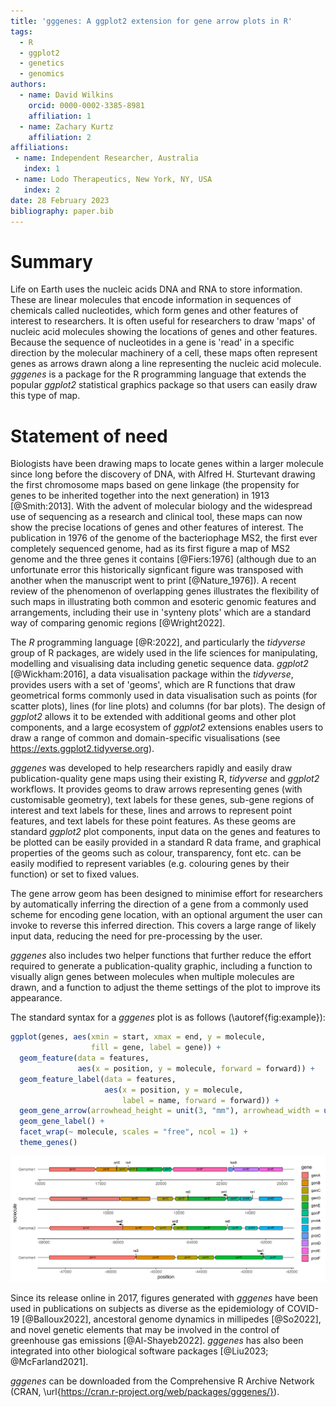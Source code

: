 ```yaml
---
title: 'gggenes: A ggplot2 extension for gene arrow plots in R'
tags:
  - R
  - ggplot2
  - genetics
  - genomics
authors:
  - name: David Wilkins
    orcid: 0000-0002-3385-8981    
    affiliation: 1
  - name: Zachary Kurtz
    affiliation: 2
affiliations:
 - name: Independent Researcher, Australia
   index: 1
 - name: Lodo Therapeutics, New York, NY, USA   
   index: 2
date: 28 February 2023
bibliography: paper.bib
---
```


# Summary

Life on Earth uses the nucleic acids DNA and RNA to store information. These are linear molecules that encode information in sequences of chemicals called nucleotides, which form genes and other features of interest to researchers. It is often useful for researchers to draw 'maps' of nucleic acid molecules showing the locations of genes and other features. Because the sequence of nucleotides in a gene is 'read' in a specific direction by the molecular machinery of a cell, these maps often represent genes as arrows drawn along a line representing the nucleic acid molecule. *gggenes* is a package for the R programming language that extends the popular *ggplot2* statistical graphics package so that users can easily draw this type of map.

# Statement of need

Biologists have been drawing maps to locate genes within a larger molecule since long before the discovery of DNA, with Alfred H. Sturtevant drawing the first chromosome maps based on gene linkage (the propensity for genes to be inherited together into the next generation) in 1913 [@Smith:2013]. With the advent of molecular biology and the widespread use of sequencing as a research and clinical tool, these maps can now show the precise locations of genes and other features of interest. The publication in 1976 of the genome of the bacteriophage MS2, the first ever completely sequenced genome, had as its first figure a map of MS2 genome and the three genes it contains [@Fiers:1976] (although due to an unfortunate error this historically signficant figure was transposed with another when the manuscript went to print [@Nature_1976]). A recent review of the phenomenon of overlapping genes illustrates the flexibility of such maps in illustrating both common and esoteric genomic features and arrangements, including their use in 'synteny plots' which are a standard way of comparing genomic regions [@Wright2022].

The *R* programming language [@R:2022], and particularly the *tidyverse* group of R packages, are widely used in the life sciences for manipulating, modelling and visualising data including genetic sequence data. *ggplot2* [@Wickham:2016], a data visualisation package within the *tidyverse*, provides users with a set of 'geoms', which are R functions that draw geometrical forms commonly used in data visualisation such as points (for scatter plots), lines (for line plots) and columns (for bar plots). The design of *ggplot2* allows it to be extended with additional geoms and other plot components, and a large ecosystem of *ggplot2* extensions enables users to draw a range of common and domain-specific visualisations (see https://exts.ggplot2.tidyverse.org).

*gggenes* was developed to help researchers rapidly and easily draw publication-quality gene maps using their existing R, *tidyverse* and *ggplot2* workflows. It provides geoms to draw arrows representing genes (with customisable geometry), text labels for these genes, sub-gene regions of interest and text labels for these, lines and arrows to represent point features, and text labels for these point features. As these geoms are standard *ggplot2* plot components, input data on the genes and features to be plotted can be easily provided in a standard R data frame, and graphical properties of the geoms such as colour, transparency, font etc. can be easily modified to represent variables (e.g. colouring genes by their function) or set to fixed values. 

The gene arrow geom has been designed to minimise effort for researchers by automatically inferring the direction of a gene from a commonly used scheme for encoding gene location, with an optional argument the user can invoke to reverse this inferred direction. This covers a large range of likely input data, reducing the need for pre-processing by the user.

*gggenes* also includes two helper functions that further reduce the effort required to generate a publication-quality graphic, including a function to visually align genes between molecules when multiple molecules are drawn, and a function to adjust the theme settings of the plot to improve its appearance.

The standard syntax for a *gggenes* plot is as follows (\autoref{fig:example}):

```r
ggplot(genes, aes(xmin = start, xmax = end, y = molecule, 
                  fill = gene, label = gene)) +
  geom_feature(data = features, 
               aes(x = position, y = molecule, forward = forward)) +
  geom_feature_label(data = features, 
                     aes(x = position, y = molecule, 
                         label = name, forward = forward)) +
  geom_gene_arrow(arrowhead_height = unit(3, "mm"), arrowhead_width = unit(1, "mm")) +
  geom_gene_label() +
  facet_wrap(~ molecule, scales = "free", ncol = 1) +
  theme_genes()
```

![A plot generated by *gggenes* showing labeled genes and gene features on four molecules.\label{fig:example}](figure_1.png)

Since its release online in 2017, figures generated with *gggenes* have been used in publications on subjects as diverse as the epidemiology of COVID-19 [@Balloux2022], ancestoral genome dynamics in millipedes [@So2022], and novel genetic elements that may be involved in the control of greenhouse gas emissions [@Al-Shayeb2022]. *gggenes* has also been integrated into other biological software packages [@Liu2023; @McFarland2021].

*gggenes* can be downloaded from the Comprehensive R Archive Network (CRAN, \url{https://cran.r-project.org/web/packages/gggenes/}).
